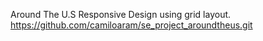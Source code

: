 Around The U.S
Responsive Design using grid layout.
https://github.com/camiloaram/se_project_aroundtheus.git
